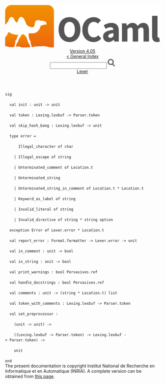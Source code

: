 <!-- ((! set title API !)) ((! set documentation !)) ((! set api !)) ((! set nobreadcrumb !)) -->
<div class="api"><header><nav class="toc brand"><a class="brand" href="https://ocaml.org/"><img src="colour-logo-gray.svg" class="svg" alt="OCaml"></a></nav><nav class="toc"><div class="toc_version"><a href="/docs" id="version-select">Version 4.05</a></div><a href="index.html">&lt; General Index</a><div class="api_search"><input type="text" name="apisearch" id="api_search" oninput="mySearch(false);" onkeypress="this.oninput();" onclick="this.oninput();" onpaste="this.oninput();">
<img src="search_icon.svg" alt="Search" class="svg" onclick="mySearch(false)"></div>
<div id="search_results"></div><div class="toc_title"><a href="Lexer.html">Lexer</a></div><ul></ul></nav></header>
<code class="code"><span class="keyword">sig</span><br>
&nbsp;&nbsp;<span class="keyword">val</span>&nbsp;init&nbsp;:&nbsp;unit&nbsp;<span class="keywordsign">-&gt;</span>&nbsp;unit<br>
&nbsp;&nbsp;<span class="keyword">val</span>&nbsp;token&nbsp;:&nbsp;<span class="constructor">Lexing</span>.lexbuf&nbsp;<span class="keywordsign">-&gt;</span>&nbsp;<span class="constructor">Parser</span>.token<br>
&nbsp;&nbsp;<span class="keyword">val</span>&nbsp;skip_hash_bang&nbsp;:&nbsp;<span class="constructor">Lexing</span>.lexbuf&nbsp;<span class="keywordsign">-&gt;</span>&nbsp;unit<br>
&nbsp;&nbsp;<span class="keyword">type</span>&nbsp;error&nbsp;=<br>
&nbsp;&nbsp;&nbsp;&nbsp;&nbsp;&nbsp;<span class="constructor">Illegal_character</span>&nbsp;<span class="keyword">of</span>&nbsp;char<br>
&nbsp;&nbsp;&nbsp;&nbsp;<span class="keywordsign">|</span>&nbsp;<span class="constructor">Illegal_escape</span>&nbsp;<span class="keyword">of</span>&nbsp;string<br>
&nbsp;&nbsp;&nbsp;&nbsp;<span class="keywordsign">|</span>&nbsp;<span class="constructor">Unterminated_comment</span>&nbsp;<span class="keyword">of</span>&nbsp;<span class="constructor">Location</span>.t<br>
&nbsp;&nbsp;&nbsp;&nbsp;<span class="keywordsign">|</span>&nbsp;<span class="constructor">Unterminated_string</span><br>
&nbsp;&nbsp;&nbsp;&nbsp;<span class="keywordsign">|</span>&nbsp;<span class="constructor">Unterminated_string_in_comment</span>&nbsp;<span class="keyword">of</span>&nbsp;<span class="constructor">Location</span>.t&nbsp;*&nbsp;<span class="constructor">Location</span>.t<br>
&nbsp;&nbsp;&nbsp;&nbsp;<span class="keywordsign">|</span>&nbsp;<span class="constructor">Keyword_as_label</span>&nbsp;<span class="keyword">of</span>&nbsp;string<br>
&nbsp;&nbsp;&nbsp;&nbsp;<span class="keywordsign">|</span>&nbsp;<span class="constructor">Invalid_literal</span>&nbsp;<span class="keyword">of</span>&nbsp;string<br>
&nbsp;&nbsp;&nbsp;&nbsp;<span class="keywordsign">|</span>&nbsp;<span class="constructor">Invalid_directive</span>&nbsp;<span class="keyword">of</span>&nbsp;string&nbsp;*&nbsp;string&nbsp;option<br>
&nbsp;&nbsp;<span class="keyword">exception</span>&nbsp;<span class="constructor">Error</span>&nbsp;<span class="keyword">of</span>&nbsp;<span class="constructor">Lexer</span>.error&nbsp;*&nbsp;<span class="constructor">Location</span>.t<br>
&nbsp;&nbsp;<span class="keyword">val</span>&nbsp;report_error&nbsp;:&nbsp;<span class="constructor">Format</span>.formatter&nbsp;<span class="keywordsign">-&gt;</span>&nbsp;<span class="constructor">Lexer</span>.error&nbsp;<span class="keywordsign">-&gt;</span>&nbsp;unit<br>
&nbsp;&nbsp;<span class="keyword">val</span>&nbsp;in_comment&nbsp;:&nbsp;unit&nbsp;<span class="keywordsign">-&gt;</span>&nbsp;bool<br>
&nbsp;&nbsp;<span class="keyword">val</span>&nbsp;in_string&nbsp;:&nbsp;unit&nbsp;<span class="keywordsign">-&gt;</span>&nbsp;bool<br>
&nbsp;&nbsp;<span class="keyword">val</span>&nbsp;print_warnings&nbsp;:&nbsp;bool&nbsp;<span class="constructor">Pervasives</span>.ref<br>
&nbsp;&nbsp;<span class="keyword">val</span>&nbsp;handle_docstrings&nbsp;:&nbsp;bool&nbsp;<span class="constructor">Pervasives</span>.ref<br>
&nbsp;&nbsp;<span class="keyword">val</span>&nbsp;comments&nbsp;:&nbsp;unit&nbsp;<span class="keywordsign">-&gt;</span>&nbsp;(string&nbsp;*&nbsp;<span class="constructor">Location</span>.t)&nbsp;list<br>
&nbsp;&nbsp;<span class="keyword">val</span>&nbsp;token_with_comments&nbsp;:&nbsp;<span class="constructor">Lexing</span>.lexbuf&nbsp;<span class="keywordsign">-&gt;</span>&nbsp;<span class="constructor">Parser</span>.token<br>
&nbsp;&nbsp;<span class="keyword">val</span>&nbsp;set_preprocessor&nbsp;:<br>
&nbsp;&nbsp;&nbsp;&nbsp;(unit&nbsp;<span class="keywordsign">-&gt;</span>&nbsp;unit)&nbsp;<span class="keywordsign">-&gt;</span><br>
&nbsp;&nbsp;&nbsp;&nbsp;((<span class="constructor">Lexing</span>.lexbuf&nbsp;<span class="keywordsign">-&gt;</span>&nbsp;<span class="constructor">Parser</span>.token)&nbsp;<span class="keywordsign">-&gt;</span>&nbsp;<span class="constructor">Lexing</span>.lexbuf&nbsp;<span class="keywordsign">-&gt;</span>&nbsp;<span class="constructor">Parser</span>.token)&nbsp;<span class="keywordsign">-&gt;</span><br>
&nbsp;&nbsp;&nbsp;&nbsp;unit<br>
<span class="keyword">end</span></code><div class="copyright">The present documentation is copyright Institut National de Recherche en Informatique et en Automatique (INRIA). A complete version can be obtained from <a href="http://caml.inria.fr/pub/docs/manual-ocaml/">this page</a>.</div></div>